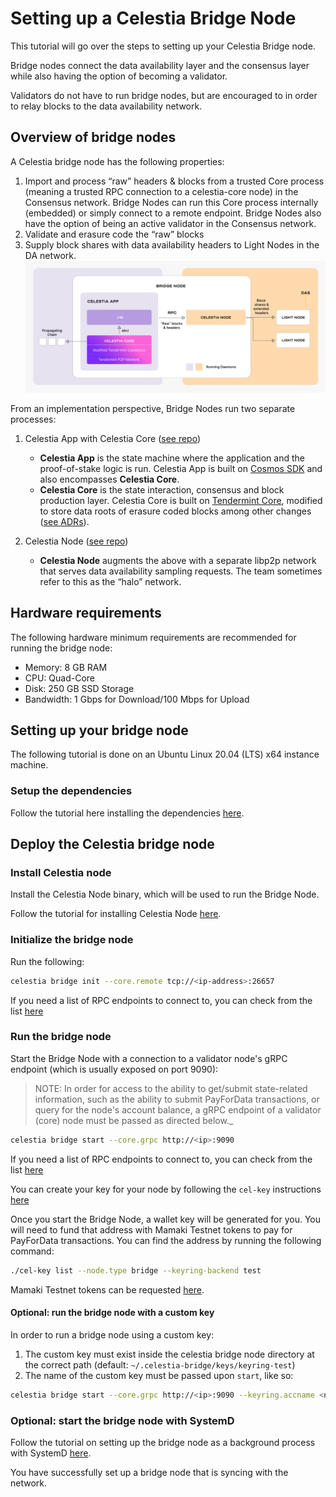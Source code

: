 # Setting up a Celestia Bridge Node

This tutorial will go over the steps to setting up your Celestia Bridge node.

Bridge nodes connect the data availability layer and the consensus layer
while also having the option of becoming a validator.

Validators do not have to run bridge nodes, but are encouraged to in order
to relay blocks to the data availability network.

## Overview of bridge nodes

A Celestia bridge node has the following properties:

1. Import and process “raw” headers & blocks from a trusted Core process
   (meaning a trusted RPC connection to a celestia-core node) in the
   Consensus network. Bridge Nodes can run this Core process internally
   (embedded) or simply connect to a remote endpoint. Bridge Nodes also
   have the option of being an active validator in the Consensus network.
2. Validate and erasure code the “raw” blocks
3. Supply block shares with data availability headers to Light Nodes in the DA network.
   ![bridge-node-diagram](/img/nodes/BridgeNodes.png)

From an implementation perspective, Bridge Nodes run two separate processes:

1. Celestia App with Celestia Core
   ([see repo](https://github.com/celestiaorg/celestia-app))

    * **Celestia App** is the state machine where the application and the
      proof-of-stake logic is run. Celestia App is built on
      [Cosmos SDK](https://docs.cosmos.network/) and also encompasses
      **Celestia Core**.
    * **Celestia Core** is the state interaction, consensus and block production
      layer. Celestia Core is built on [Tendermint Core](https://docs.tendermint.com/),
      modified to store data roots of erasure coded blocks among other changes
      ([see ADRs](https://github.com/celestiaorg/celestia-core/tree/master/docs/celestia-architecture)).

2. Celestia Node ([see repo](https://github.com/celestiaorg/celestia-node))

    * **Celestia Node** augments the above with a separate libp2p network that
      serves data availability sampling requests. The team sometimes refer to
      this as the “halo” network.

## Hardware requirements

The following hardware minimum requirements are recommended for running the
bridge node:

* Memory: 8 GB RAM
* CPU: Quad-Core
* Disk: 250 GB SSD Storage
* Bandwidth: 1 Gbps for Download/100 Mbps for Upload

## Setting up your bridge node

The following tutorial is done on an Ubuntu Linux 20.04 (LTS) x64 instance machine.

### Setup the dependencies

Follow the tutorial here installing the dependencies [here](../developers/environment.md).

## Deploy the Celestia bridge node

### Install Celestia node

Install the Celestia Node binary, which will be used to run the Bridge Node.

Follow the tutorial for installing Celestia Node [here](../developers/celestia-node.md).

### Initialize the bridge node

Run the following:

```sh
celestia bridge init --core.remote tcp://<ip-address>:26657
```

If you need a list of RPC endpoints to connect to, you can check from the list [here](./mamaki-testnet.md#rpc-endpoints)

### Run the bridge node

Start the Bridge Node with a connection to a validator node's gRPC endpoint
(which is usually exposed on port 9090):

> NOTE: In order for access to the ability to get/submit state-related information,
  such as the ability to submit PayForData transactions, or query for the node's
  account balance, a gRPC endpoint of a validator (core) node must be passed as
  directed below._

```sh
celestia bridge start --core.grpc http://<ip>:9090
```

If you need a list of RPC endpoints to connect to, you can check from the list [here](./mamaki-testnet.md#rpc-endpoints)

You can create your key for your node by following the `cel-key` instructions [here](./keys.md)

Once you start the Bridge Node, a wallet key will be generated for you.
You will need to fund that address with Mamaki Testnet tokens to pay for
PayForData transactions.
You can find the address by running the following command:

```sh
./cel-key list --node.type bridge --keyring-backend test
```

Mamaki Testnet tokens can be requested [here](./mamaki-testnet.md#mamaki-testnet-faucet).

#### Optional: run the bridge node with a custom key

In order to run a bridge node using a custom key:

1. The custom key must exist inside the celestia bridge node directory at the
   correct path (default: `~/.celestia-bridge/keys/keyring-test`)
2. The name of the custom key must be passed upon `start`, like so:

```sh
celestia bridge start --core.grpc http://<ip>:9090 --keyring.accname <name_of_custom_key>
```

### Optional: start the bridge node with SystemD

Follow the tutorial on setting up the bridge node as a background process with
SystemD [here](./systemd.md#celestia-bridge-node).

You have successfully set up a bridge node that is syncing with the network.
